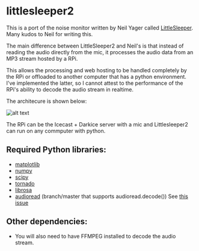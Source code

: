# littlesleeper2

This is a port of the noise monitor written by Neil Yager called [LittleSleeper](https://github.com/NeilYager/LittleSleeper). Many kudos to Neil for writing this.

The main difference between LittleSleeper2 and Neil's is that instead of reading the audio directly from the mic, it processes the audio data from an MP3 stream hosted by a RPi.

This allows the processing and web hosting to be handled completely by the RPi or offloaded to another computer that has a python environment. I've implemented the latter, so I cannot attest to the performance of the RPi's ability to decode the audio stream in realtime.

The architecure is shown below:

![alt text](https://github.com/jksinton/littlesleeper2/blob/master/common/ls2arch.png "Architecture")

The RPi can be the Icecast + Darkice server with a mic and Littlesleeper2 can run on any commputer with python.

## Required Python libraries:
* [matplotlib](http://matplotlib.org/)
* [numpy](http://www.numpy.org/)
* [scipy](https://www.scipy.org/)
* [tornado](http://www.tornadoweb.org/en/stable/)
* [librosa](http://librosa.github.io/librosa/)
* [audioread](https://github.com/beetbox/audioread) (branch/master that supports audioread.decode()) See [this issue](https://github.com/beetbox/audioread/issues/35)

## Other dependencies:
* You will also need to have FFMPEG installed to decode the audio stream.
